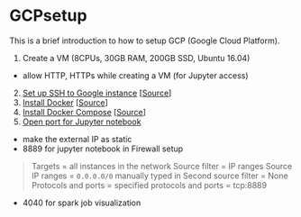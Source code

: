 # GCPsetup

This is a brief introduction to how to setup GCP (Google Cloud Platform). 

1. Create a VM (8CPUs, 30GB RAM, 200GB SSD, Ubuntu 16.04) 
- allow HTTP, HTTPs while creating a VM (for Jupyter access)
2. <a href=https://github.com/kckenneth/GCPsetup/blob/master/ssh_setup.md>Set up SSH to Google instance</a> [<a href=https://cloud.google.com/compute/docs/instances/adding-removing-ssh-keys#project-wide>Source</a>]
3. <a href=https://github.com/kckenneth/GCPsetup/blob/master/docker.md>Install Docker</a> [<a href=https://www.digitalocean.com/community/tutorials/how-to-install-and-use-docker-on-ubuntu-16-04>Source</a>] 
4. <a href=https://github.com/kckenneth/GCPsetup/blob/master/docker-compose.md>Install Docker Compose</a> [<a href=https://www.digitalocean.com/community/tutorials/how-to-install-docker-compose-on-ubuntu-16-04>Source</a>] 
5. <a href=https://medium.com/@kn.maragatham09/installing-jupyter-notebook-on-google-cloud-11979e40cd10>Open port for Jupyter notebook</a> 
- make the external IP as static 
- 8889 for jupyter notebook in Firewall setup 
> Targets = all instances in the network 
> Source filter = IP ranges 
> Source IP ranges = `0.0.0.0/0` manually typed in 
> Second source filter = None 
> Protocols and ports = specified protocols and ports = tcp:8889
- 4040 for spark job visualization 


